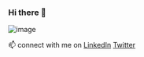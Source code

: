 ### Hi there 👋

![image](https://user-images.githubusercontent.com/64108920/152604073-363150f7-715e-45fa-baad-a961a49884c5.png)

📫 connect with me on
[LinkedIn](https://www.linkedin.com/in/pritanshusharma/)
[Twitter](https://twitter.com/Pritanshusharma)

<!--
**pritanshusharma-AB/pritanshusharma-AB** is a ✨ _special_ ✨ repository because its `README.md` (this file) appears on your GitHub profile.

Here are some ideas to get you started:

- 🔭 I’m currently working on ...
- 🌱 I’m currently learning ...
- 👯 I’m looking to collaborate on ...
- 🤔 I’m looking for help with ...
- 💬 Ask me about ...
- 📫 How to reach me: ...
- 😄 Pronouns: ...
- ⚡ Fun fact: ...
-->
